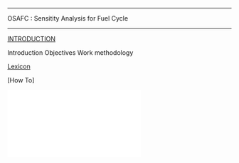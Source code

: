 *****************************************
OSAFC  : Sensitity Analysis for Fuel Cycle
*****************************************

[INTRODUCTION](Introduction.md)

Introduction
Objectives
Work methodology

[Lexicon](LEXICON.md)
    
[How To]

![How To use git](DOC/HowToGIT.pdf)
